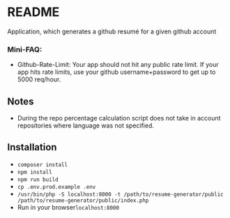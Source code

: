 # README #

Application, which generates a github resumé for a given
github account

### Mini-FAQ:
- Github-Rate-Limit: Your app should not hit any public rate limit. If your app hits rate limits,
use your github username+password to get up to 5000 req/hour.

## Notes
- During the repo percentage calculation script does not take in account repositories
where language was not specified.

## Installation
- `composer install`
- `npm install`
- `npm run build`
- `cp .env.prod.example .env`
- `/usr/bin/php -S localhost:8000 -t /path/to/resume-generator/public /path/to/resume-generator/public/index.php`
- Run in your browser`localhost:8000`
